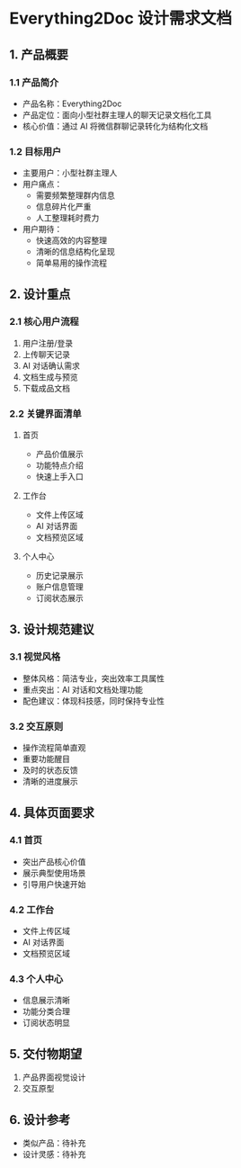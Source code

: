 # Everything2Doc 设计需求文档

## 1. 产品概要
### 1.1 产品简介
- 产品名称：Everything2Doc
- 产品定位：面向小型社群主理人的聊天记录文档化工具
- 核心价值：通过 AI 将微信群聊记录转化为结构化文档

### 1.2 目标用户
- 主要用户：小型社群主理人
- 用户痛点：
  - 需要频繁整理群内信息
  - 信息碎片化严重
  - 人工整理耗时费力
- 用户期待：
  - 快速高效的内容整理
  - 清晰的信息结构化呈现
  - 简单易用的操作流程

## 2. 设计重点

### 2.1 核心用户流程
1. 用户注册/登录
2. 上传聊天记录
3. AI 对话确认需求
4. 文档生成与预览
5. 下载成品文档

### 2.2 关键界面清单
1. 首页
   - 产品价值展示
   - 功能特点介绍
   - 快速上手入口

2. 工作台
   - 文件上传区域
   - AI 对话界面
   - 文档预览区域

3. 个人中心
   - 历史记录展示
   - 账户信息管理
   - 订阅状态展示

## 3. 设计规范建议

### 3.1 视觉风格
- 整体风格：简洁专业，突出效率工具属性
- 重点突出：AI 对话和文档处理功能
- 配色建议：体现科技感，同时保持专业性

### 3.2 交互原则
- 操作流程简单直观
- 重要功能醒目
- 及时的状态反馈
- 清晰的进度展示

## 4. 具体页面要求

### 4.1 首页
- 突出产品核心价值
- 展示典型使用场景
- 引导用户快速开始

### 4.2 工作台
- 文件上传区域
- AI 对话界面
- 文档预览区域

### 4.3 个人中心
- 信息展示清晰
- 功能分类合理
- 订阅状态明显

## 5. 交付物期望
1. 产品界面视觉设计
2. 交互原型


## 6. 设计参考
- 类似产品：待补充
- 设计灵感：待补充
